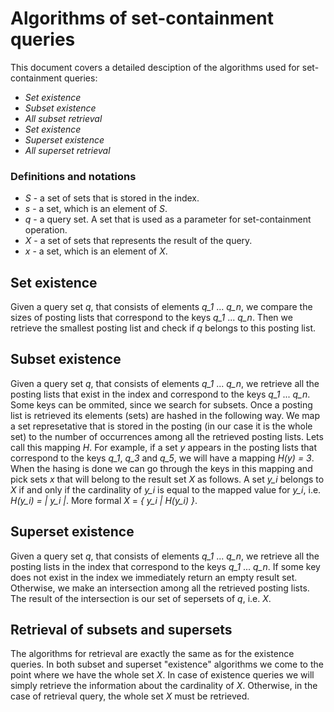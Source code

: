 # Algorithms of set-containment queries

This document covers a detailed desciption of the algorithms used for set-containment queries:

- *Set existence*
- *Subset existence*
- *All subset retrieval*
- *Set existence*
- *Superset existence*
- *All superset retrieval*

### Definitions and notations

* *S* - a set of sets that is stored in the index.
* *s* - a set, which is an element of *S*.
* *q* - a query set. A set that is used as a parameter for set-containment operation.
* *X* - a set of sets that represents the result of the query.
* *x* - a set, which is an element of *X*.

## Set existence

Given a query set *q*, that consists of elements *q_1* ... *q_n*, we compare the sizes of posting lists that correspond to the keys *q_1* ... *q_n*. Then we retrieve the smallest posting list and check if *q* belongs to this posting list.

## Subset existence

Given a query set *q*, that consists of elements *q_1* ... *q_n*, we retrieve all the posting lists that exist in the index and correspond to the keys *q_1* ... *q_n*. Some keys can be ommited, since we search for subsets. Once a posting list is retrieved its elements (sets) are hashed in the following way. We map a set represetative that is stored in the posting (in our case it is the whole set) to the number of occurrences among all the retrieved posting lists. Lets call this mapping *H*. For example, if a set *y* appears in the posting lists that correspond to the keys *q_1*, *q_3* and *q_5*, we will have a mapping *H(y) = 3*. When the hasing is done we can go through the keys in this mapping and pick sets *x* that will belong to the result set *X* as follows. A set *y_i* belongs to *X* if and only if the cardinality of *y_i* is equal to the mapped value for *y_i*, i.e. *H(y\_i) = | y_i |*. More formal *X* = *{ y_i | H(y\_i) }*.

## Superset existence

Given a query set *q*, that consists of elements *q_1* ... *q_n*, we retrieve all the posting lists in the index that correspond to the keys *q_1* ... *q_n*. If some key does not exist in the index we immediately return an empty result set. Otherwise, we make an intersection among all the retrieved posting lists. The result of the intersection is our set of sepersets of *q*, i.e. *X*.

## Retrieval of subsets and supersets

The algorithms for retrieval are exactly the same as for the existence queries. In both subset and superset "existence" algorithms we come to the point where we have the whole set *X*. In case of existence queries we will simply retrieve the information about the cardinality of *X*. Otherwise, in the case of retrieval query, the whole set *X* must be retrieved.